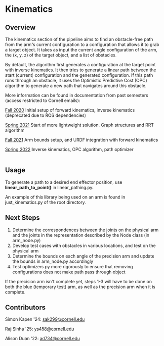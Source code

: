 # Kinematics

## Overview
The kinematics section of the pipeline aims to find an obstacle-free
path from the arm's current configuration to a configuration that allows it
to grab a target object. It takes as input the current angle configuration of the arm,
the (x, y, z) of the target object, and a list of obstacles.

By default, the algorithm first generates a configuration at the target point with inverse kinematics.
It then tries to generate a linear path between the start (current) configuration and
the generated configuration. If this path runs through an obstacle, it uses the Optimistic
Predictive Cost (OPC) algorithm to generate a new path that navigates around this
obstacle.

More information can be found in documentation from past semesters (access restricted to Cornell emails):

<a href="https://docs.google.com/document/d/1DVMR_y_O1Raq-9c0Zfw2L_Gg5T_n_UDTKhcRfCJb1LA/edit?usp=sharing">Fall 2020<a>
Initial setup of forward kinematics, inverse kinematics (deprecated due to ROS dependencies)

<a href="https://docs.google.com/document/d/1uidd3vGvraIsbQjkBHtCVNxngc9dI24RcHmMMUQ-jCU/edit?usp=sharing">Spring 2021<a>
Start of more lightweight solution. Graph structures and RRT algorithm

<a href="https://docs.google.com/document/d/1k5nwPK5oHX843uns-RPDJom2b_Te1UXszvR2c3l71i8/edit?usp=sharing">Fall 2021<a>
Arm bounds setup, and URDF integration with forward kinematics

<a href="https://docs.google.com/document/d/1lKmLhwX3u8OweMDbpeXeGfEl70mxHf-pX8w6sGOIEJo/edit?usp=sharing">Spring 2022<a>
Inverse kinematics, OPC algorithm, path optimizer
<br>
<br>

## Usage
To generate a path to a desired end effector position, use **linear_path_to_point()**
in linear_pathing.py.

An example of this library being used on an arm is found in just_kinematics.py of the root directory.

## Next Steps
1. Determine the correspondences between the joints on the physical arm and the 
joints in the representation described by the Node class (in arm_node.py)
2. Develop test cases with obstacles in various locations, and test on the physical arm
3. Determine the bounds on each angle of the precision arm and update the bounds
in arm_node.py accordingly
4. Test optimizers.py more rigorously to ensure that removing configurations
does not make path pass through object

If the precision arm isn't complete yet, steps 1-3 will have to be done on both the blue
(temporary test) arm, as well as the precision arm when it is complete.

## Contributors
Simon Kapen '24: <a href="sak299@cornell.edu">sak299@cornell.edu<a>

Raj Sinha '25: <a href="ys458@cornell.edu">ys458@cornell.edu<a>

Alison Duan '22: <a href="ad734@cornell.edu">ad734@cornell.edu<a>